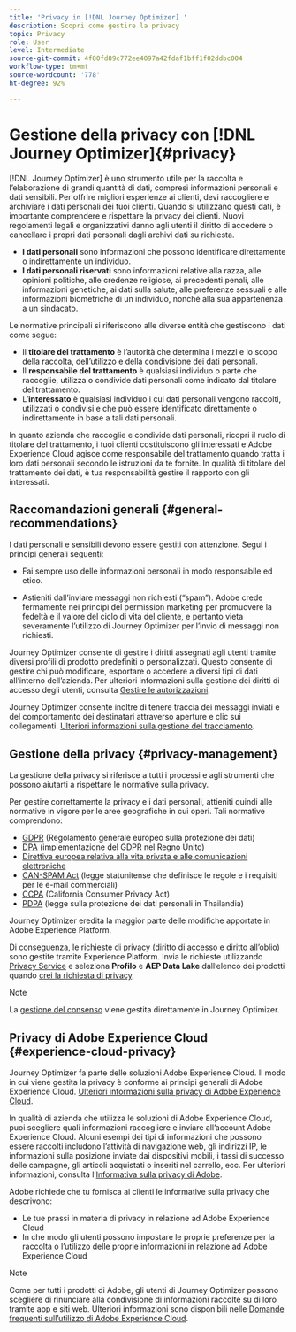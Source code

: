 ```yaml
---
title: 'Privacy in [!DNL Journey Optimizer] '
description: Scopri come gestire la privacy
topic: Privacy
role: User
level: Intermediate
source-git-commit: 4f80fd89c772ee4097a42fdaf1bff1f02ddbc004
workflow-type: tm+mt
source-wordcount: '778'
ht-degree: 92%

---
```



# Gestione della privacy con [!DNL Journey Optimizer]{#privacy}

[!DNL Journey Optimizer] è uno strumento utile per la raccolta e l’elaborazione di grandi quantità di dati, compresi informazioni personali e dati sensibili. Per offrire migliori esperienze ai clienti, devi raccogliere e archiviare i dati personali dei tuoi clienti. Quando si utilizzano questi dati, è importante comprendere e rispettare la privacy dei clienti. Nuovi regolamenti legali e organizzativi danno agli utenti il diritto di accedere o cancellare i propri dati personali dagli archivi dati su richiesta.

* **I dati personali** sono informazioni che possono identificare direttamente o indirettamente un individuo.
* **I dati personali riservati** sono informazioni relative alla razza, alle opinioni politiche, alle credenze religiose, ai precedenti penali, alle informazioni genetiche, ai dati sulla salute, alle preferenze sessuali e alle informazioni biometriche di un individuo, nonché alla sua appartenenza a un sindacato.

Le normative principali si riferiscono alle diverse entità che gestiscono i dati come segue:

* Il **titolare del trattamento** è l’autorità che determina i mezzi e lo scopo della raccolta, dell’utilizzo e della condivisione dei dati personali.
* Il **responsabile del trattamento** è qualsiasi individuo o parte che raccoglie, utilizza o condivide dati personali come indicato dal titolare del trattamento.
* L’**interessato** è qualsiasi individuo i cui dati personali vengono raccolti, utilizzati o condivisi e che può essere identificato direttamente o indirettamente in base a tali dati personali.

In quanto azienda che raccoglie e condivide dati personali, ricopri il ruolo di titolare del trattamento, i tuoi clienti costituiscono gli interessati e Adobe Experience Cloud agisce come responsabile del trattamento quando tratta i loro dati personali secondo le istruzioni da te fornite. In qualità di titolare del trattamento dei dati, è tua responsabilità gestire il rapporto con gli interessati.

## Raccomandazioni generali {#general-recommendations}

I dati personali e sensibili devono essere gestiti con attenzione. Segui i principi generali seguenti:

* Fai sempre uso delle informazioni personali in modo responsabile ed etico.

* Astieniti dall’inviare messaggi non richiesti (“spam”). Adobe crede fermamente nei principi del permission marketing per promuovere la fedeltà e il valore del ciclo di vita del cliente, e pertanto vieta severamente l’utilizzo di Journey Optimizer per l’invio di messaggi non richiesti.

Journey Optimizer consente di gestire i diritti assegnati agli utenti tramite diversi profili di prodotto predefiniti o personalizzati. Questo consente di gestire chi può modificare, esportare o accedere a diversi tipi di dati all’interno dell’azienda. Per ulteriori informazioni sulla gestione dei diritti di accesso degli utenti, consulta [Gestire le autorizzazioni](administration/permissions.md).

Journey Optimizer consente inoltre di tenere traccia dei messaggi inviati e del comportamento dei destinatari attraverso aperture e clic sui collegamenti. [Ulteriori informazioni sulla gestione del tracciamento](message-tracking.md).

## Gestione della privacy {#privacy-management}

La gestione della privacy si riferisce a tutti i processi e agli strumenti che possono aiutarti a rispettare le normative sulla privacy.

Per gestire correttamente la privacy e i dati personali, attieniti quindi alle normative in vigore per le aree geografiche in cui operi. Tali normative comprendono:

* [GDPR](https://ec.europa.eu/info/law/law-topic/data-protection/reform/what-does-general-data-protection-regulation-gdpr-govern_it) (Regolamento generale europeo sulla protezione dei dati)
* [DPA](https://www.gov.uk/data-protection) (implementazione del GDPR nel Regno Unito)
* [Direttiva europea relativa alla vita privata e alle comunicazioni elettroniche](https://eur-lex.europa.eu/legal-content/IT/TXT/?uri=CELEX:02002L0058-20091219)
* [CAN-SPAM Act](https://www.ftc.gov/tips-advice/business-center/guidance/can-spam-act-compliance-guide-business) (legge statunitense che definisce le regole e i requisiti per le e-mail commerciali)
* [CCPA](https://leginfo.legislature.ca.gov/faces/codes_displayText.xhtml?lawCode=CIV&amp;division=3.&amp;title=1.81.5.&amp;part=4.&amp;chapter=&amp;article=) (California Consumer Privacy Act)
* [PDPA](https://secureprivacy.ai/thailand-pdpa-summary-what-businesses-need-to-know/) (legge sulla protezione dei dati personali in Thailandia)

Journey Optimizer eredita la maggior parte delle modifiche apportate in Adobe Experience Platform.

Di conseguenza, le richieste di privacy (diritto di accesso e diritto all’oblio) sono gestite tramite Experience Platform. Invia le richieste utilizzando [Privacy Service](https://experienceleague.adobe.com/docs/experience-platform/privacy/home.html?lang=it) e seleziona **Profilo** e **AEP Data Lake** dall’elenco dei prodotti quando [crei la richiesta di privacy](https://experienceleague.adobe.com/docs/experience-platform/privacy/ui/user-guide.html?lang=it#request-builder). <!--https://experienceleague.adobe.com/docs/experience-platform/privacy/home.html?lang=en).-->

>[!NOTE]
>
>La [gestione del consenso](../../help/using/consent.md) viene gestita direttamente in Journey Optimizer.

## Privacy di Adobe Experience Cloud {#experience-cloud-privacy}

Journey Optimizer fa parte delle soluzioni Adobe Experience Cloud. Il modo in cui viene gestita la privacy è conforme ai principi generali di Adobe Experience Cloud. [Ulteriori informazioni sulla privacy di Adobe Experience Cloud](https://www.adobe.com/it/privacy/marketing-cloud.html).

In qualità di azienda che utilizza le soluzioni di Adobe Experience Cloud, puoi scegliere quali informazioni raccogliere e inviare all’account Adobe Experience Cloud. Alcuni esempi dei tipi di informazioni che possono essere raccolti includono l’attività di navigazione web, gli indirizzi IP, le informazioni sulla posizione inviate dai dispositivi mobili, i tassi di successo delle campagne, gli articoli acquistati o inseriti nel carrello, ecc. Per ulteriori informazioni, consulta l’[Informativa sulla privacy di Adobe](https://www.adobe.com/it/privacy/policy.html).

 Adobe richiede che tu fornisca ai clienti le informative sulla privacy che descrivono:

* Le tue prassi in materia di privacy in relazione ad Adobe Experience Cloud
* In che modo gli utenti possono impostare le proprie preferenze per la raccolta o l’utilizzo delle proprie informazioni in relazione ad Adobe Experience Cloud

>[!NOTE]
>
>Come per tutti i prodotti di Adobe, gli utenti di Journey Optimizer possono scegliere di rinunciare alla condivisione di informazioni raccolte su di loro tramite app e siti web. Ulteriori informazioni sono disponibili nelle [Domande frequenti sull’utilizzo di Adobe Experience Cloud](https://www.adobe.com/it/privacy/experience-cloud-usage-info-faq.html).

<!--Because Journey Optimizer integrates with Adobe Experience Platform, where audiences are transferred from one system to another, you need to pay extra care to personal data protection.-->
